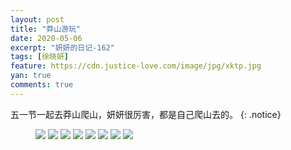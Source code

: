 ```yaml
---
layout: post
title: "莽山游玩"
date: 2020-05-06
excerpt: "妍妍的日记-162"
tags: [徐晓妍]
feature: https://cdn.justice-love.com/image/jpg/xktp.jpg
yan: true
comments: true
---
```

五一节一起去莽山爬山，妍妍很厉害，都是自己爬山去的。
{: .notice}
<figure>
    <img src="{{ site.staticUrl }}/yanyan/image/mangshanyouwan1.jpg" />
    <img src="{{ site.staticUrl }}/yanyan/image/mangshanyouwan2.jpg" />
    <img src="{{ site.staticUrl }}/yanyan/image/mangshanyouwan3.jpg" />
    <img src="{{ site.staticUrl }}/yanyan/image/mangshanyouwan4.jpg" />
    <img src="{{ site.staticUrl }}/yanyan/image/mangshanyouwan5.jpg" />
    <img src="{{ site.staticUrl }}/yanyan/image/mangshanyouwan6.jpg" />
    <img src="{{ site.staticUrl }}/yanyan/image/mangshanyouwan7.jpg" />
    <img src="{{ site.staticUrl }}/yanyan/image/mangshanyouwan8.jpg" />
</figure>

